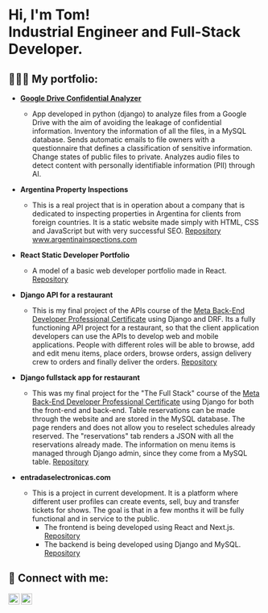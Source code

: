 <h1>Hi, I'm Tom! <br/> Industrial Engineer and Full-Stack Developer.</h1>

<h2>👨🏻‍💻 My portfolio:</h2>

- <b>[Google Drive Confidential Analyzer](https://github.com/tomfenoglio/drive-confidential-analyzer)</b>
  - App developed in python (django) to analyze files from a Google Drive with the aim of avoiding the leakage of confidential information. Inventory the information of all the files, in a MySQL database. Sends automatic emails to file owners with a questionnaire that defines a classification of sensitive information. Change states of public files to private. Analyzes audio files to detect content with personally identifiable information (PII) through AI.
  
- <b>Argentina Property Inspections</b>
  - This is a real project that is in operation about a company that is dedicated to inspecting properties in Argentina for clients from foreign countries. It is a static website made simply with HTML, CSS and JavaScript but with very successful SEO. [Repository](https://github.com/tomfenoglio/argentina-property-inspections.git) www.argentinainspections.com
- <b>React Static Developer Portfolio</b>
  - A model of a basic web developer portfolio made in React. [Repository](https://github.com/tomfenoglio/react-static-portfolio.git)
- <b>Django API for a restaurant</b>
  - This is my final project of the APIs course of the [Meta Back-End Developer Professional Certificate](https://www.coursera.org/professional-certificates/meta-back-end-developer)  using Django and DRF. Its a fully functioning API project for a restaurant, so that the client application developers can use the APIs to develop web and mobile applications. People with different roles will be able to browse, add and edit menu items, place orders, browse orders, assign delivery crew to orders and finally deliver the orders. [Repository](https://github.com/tomfenoglio/django-api-littlelemon.git)
- <b>Django fullstack app for restaurant</b>
  - This was my final project for the "The Full Stack" course of the [Meta Back-End Developer Professional Certificate](https://www.coursera.org/professional-certificates/meta-back-end-developer)  using Django for both the front-end and back-end. Table reservations can be made through the website and are stored in the MySQL database. The page renders and does not allow you to reselect schedules already reserved. The "reservations" tab renders a JSON with all the reservations already made. The information on menu items is managed through Django admin, since they come from a MySQL table. [Repository](https://github.com/tomfenoglio/fullstack-final-project.git)
- <b>entradaselectronicas.com</b>
  - This is a project in current development. It is a platform where different user profiles can create events, sell, buy and transfer tickets for shows. The goal is that in a few months it will be fully functional and in service to the public.
    - The frontend is being developed using React and Next.js. [Repository](https://github.com/tomfenoglio/entradaselectronicas-frontend.git)
    - The backend is being developed using Django and MySQL. [Repository](https://github.com/tomfenoglio/entradaselectronicas-backend.git)


<h2> 🤙 Connect with me:</h2>

[<img align="left" alt="JoshMadakor | LinkedIn" width="22px" src="https://cdn.jsdelivr.net/npm/simple-icons@v3/icons/linkedin.svg" />][linkedin]
[<img align="left" alt="JoshMadakor | Instagram" width="22px" src="https://cdn.jsdelivr.net/npm/simple-icons@v3/icons/instagram.svg" />][instagram]


[linkedin]: https://www.linkedin.com/in/tomas-fenoglio-44279676/
[instagram]: https://www.instagram.com/tomfenoglio/
